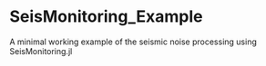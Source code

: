 # SeisMonitoring_Example
A minimal working example of the seismic noise processing using SeisMonitoring.jl
